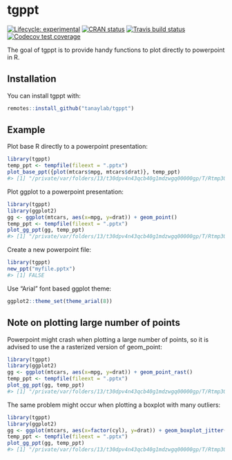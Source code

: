 
<!-- README.md is generated from README.Rmd. Please edit that file -->

# tgppt

<!-- badges: start -->

[![Lifecycle:
experimental](https://img.shields.io/badge/lifecycle-experimental-orange.svg)](https://www.tidyverse.org/lifecycle/#experimental)
[![CRAN
status](https://www.r-pkg.org/badges/version/tgppt)](https://CRAN.R-project.org/package=tgppt)
[![Travis build
status](https://travis-ci.com/tanaylab/tgppt.svg?branch=master)](https://travis-ci.org/tanaylab/tgppt)
[![Codecov test
coverage](https://codecov.io/gh/tanaylab/tgppt/branch/master/graph/badge.svg)](https://codecov.io/gh/tanaylab/tgppt?branch=master)
<!-- badges: end -->

The goal of tgppt is to provide handy functions to plot directly to
powerpoint in R.

## Installation

You can install tgppt with:

``` r
remotes::install_github("tanaylab/tgppt")
```

## Example

Plot base R directly to a powerpoint presentation:

``` r
library(tgppt)
temp_ppt <- tempfile(fileext = ".pptx")
plot_base_ppt({plot(mtcars$mpg, mtcars$drat)}, temp_ppt)
#> [1] "/private/var/folders/13/t30dpv4n43qcb40g1mdzwgq00000gp/T/Rtmp3OuPdG/file7174586fac7.pptx"
```

Plot ggplot to a powerpoint presentation:

``` r
library(tgppt)
library(ggplot2)
gg <- ggplot(mtcars, aes(x=mpg, y=drat)) + geom_point()
temp_ppt <- tempfile(fileext = ".pptx")
plot_gg_ppt(gg, temp_ppt)
#> [1] "/private/var/folders/13/t30dpv4n43qcb40g1mdzwgq00000gp/T/Rtmp3OuPdG/file7174cf150a1.pptx"
```

Create a new powerpoint file:

``` r
library(tgppt)
new_ppt("myfile.pptx")
#> [1] FALSE
```

Use “Arial” font based ggplot theme:

``` r
ggplot2::theme_set(theme_arial(8))
```

## Note on plotting large number of points

Powerpoint might crash when plotting a large number of points, so it is
advised to use the a rasterized version of geom\_point:

``` r
library(tgppt)
library(ggplot2)
gg <- ggplot(mtcars, aes(x=mpg, y=drat)) + geom_point_rast()
temp_ppt <- tempfile(fileext = ".pptx")
plot_gg_ppt(gg, temp_ppt)
#> [1] "/private/var/folders/13/t30dpv4n43qcb40g1mdzwgq00000gp/T/Rtmp3OuPdG/file7172318fcea.pptx"
```

The same problem might occur when plotting a boxplot with many outliers:

``` r
library(tgppt)
library(ggplot2)
gg <- ggplot(mtcars, aes(x=factor(cyl), y=drat)) + geom_boxplot_jitter()
temp_ppt <- tempfile(fileext = ".pptx")
plot_gg_ppt(gg, temp_ppt)
#> [1] "/private/var/folders/13/t30dpv4n43qcb40g1mdzwgq00000gp/T/Rtmp3OuPdG/file71752f89d12.pptx"
```
